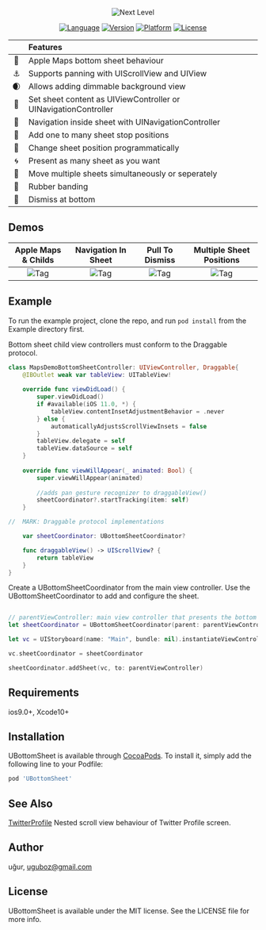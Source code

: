 <p align="center"><img src="https://github.com/OfTheWolf/UBottomSheet/blob/master/Logo.png" alt="Next Level" style="max-width:100%;"></p>

<p align="center">
    <a href="https://cocoapods.org/pods/UBottomSheet"><img alt="Language" src="https://img.shields.io/badge/language-swift%205-brightgreen"/></a>
    <a href="https://cocoapods.org/pods/UBottomSheet"><img alt="Version" src="https://img.shields.io/cocoapods/v/UBottomSheet.svg?style=flat"/></a>
    <a href="https://cocoapods.org/pods/UBottomSheet"><img alt="Platform" src="https://img.shields.io/cocoapods/p/UBottomSheet.svg?style=flat"/></a>
        <a href="https://cocoapods.org/pods/UBottomSheet"><img alt="License" src="https://img.shields.io/cocoapods/l/UBottomSheet.svg?style=flat"/></a>
</p>

|  | Features |
|:---------:|:---------------------------------------------------------------|
| &#128205; | Apple Maps bottom sheet behaviour |
| &#9875;   | Supports panning with UIScrollView and UIView |
| &#127762; | Allows adding dimmable background view |
| &#128241; | Set sheet content as UIViewController or UINavigationController |
| &#128214; | Navigation inside sheet with UINavigationController |
| &#127752; | Add one to many sheet stop positions|
| &#127919; | Change sheet position programmatically |
| &#127744; | Present as many sheet as you want |
| &#128640; | Move multiple sheets simultaneously or seperately |
| &#127993; | Rubber banding |
| &#128075; | Dismiss at bottom |

## Demos

| Apple Maps & Childs | Navigation In Sheet | Pull To Dismiss | Multiple Sheet Positions|
|:---:|:---:|:---:|:---:|
|![Tag](https://github.com/OfTheWolf/UBottomSheet/blob/master/records/record1.gif)|![Tag](https://github.com/OfTheWolf/UBottomSheet/blob/master/records/record2.gif)|![Tag](https://github.com/OfTheWolf/UBottomSheet/blob/master/records/record3.gif)|![Tag](https://github.com/OfTheWolf/UBottomSheet/blob/master/records/record4.gif)|

## Example

To run the example project, clone the repo, and run `pod install` from the Example directory first.

Bottom sheet child view controllers must conform to the Draggable protocol.

```swift
class MapsDemoBottomSheetController: UIViewController, Draggable{
    @IBOutlet weak var tableView: UITableView!
      
    override func viewDidLoad() {
        super.viewDidLoad()
        if #available(iOS 11.0, *) {
            tableView.contentInsetAdjustmentBehavior = .never
        } else {
            automaticallyAdjustsScrollViewInsets = false
        }
        tableView.delegate = self
        tableView.dataSource = self
    }
    
    override func viewWillAppear(_ animated: Bool) {
        super.viewWillAppear(animated)
        
        //adds pan gesture recognizer to draggableView()
        sheetCoordinator?.startTracking(item: self) 
    }

//  MARK: Draggable protocol implementations

    var sheetCoordinator: UBottomSheetCoordinator? 

    func draggableView() -> UIScrollView? {
        return tableView
    }
}

```

Create a UBottomSheetCoordinator from the main view controller. Use the UBottomSheetCoordinator to add and configure the sheet.

```swift

// parentViewController: main view controller that presents the bottom sheet
let sheetCoordinator = UBottomSheetCoordinator(parent: parentViewController)

let vc = UIStoryboard(name: "Main", bundle: nil).instantiateViewController(withIdentifier: "MapsDemoBottomSheetController") as! MapsDemoBottomSheetController

vc.sheetCoordinator = sheetCoordinator

sheetCoordinator.addSheet(vc, to: parentViewController)
```


## Requirements
ios9.0+, Xcode10+

## Installation

UBottomSheet is available through [CocoaPods](https://cocoapods.org). To install
it, simply add the following line to your Podfile:

```ruby
pod 'UBottomSheet'
```

## See Also

[TwitterProfile](https://github.com/OfTheWolf/TwitterProfile) Nested scroll view behaviour of Twitter Profile screen.

## Author

uğur, uguboz@gmail.com

## License

UBottomSheet is available under the MIT license. See the LICENSE file for more info.
